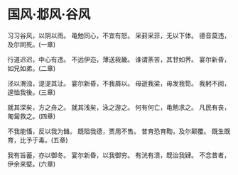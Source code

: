 # 国风·邶风·谷风

习习谷风，以阴以雨。
黾勉同心，不宜有怒。
采葑采菲，无以下体。
德音莫违，及尔同死。(一章)

行道迟迟，中心有违。
不远伊迩，薄送我畿。
谁谓荼苦，其甘如荠。
宴尔新昏，如兄如弟。(二章)

泾以渭浊，湜湜其沚。
宴尔新昏，不我屑以。
毋逝我梁，毋发我笱。
我躬不阅，遑恤我後。(三章)

就其深矣，方之舟之。
就其浅矣，泳之游之。
何有何亡，黾勉求之。
凡民有丧，匍匐救之。(四章)

不我能慉，反以我为雠。
既阻我德，贾用不售。
昔育恐育鞫，及尔颠覆。
既生既育，比予于毒。(五章)

我有旨蓄，亦以御冬。
宴尔新昏，以我御穷。
有洸有溃，既诒我肄。
不念昔者，伊余来塈。(六章)

